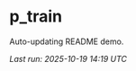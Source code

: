 # p_train

Auto-updating README demo.

<!--START_SECTION:status-->
_Last run: 2025-10-19 14:19 UTC_
<!--END_SECTION:status-->


































































































































































































































































































































































































































































































































































































































































































































































































































































































































































































































































































































































































































































































































